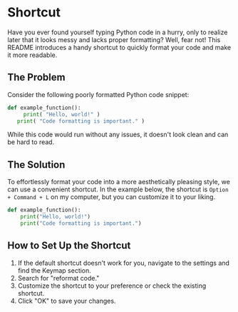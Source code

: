 # Shortcut

Have you ever found yourself typing Python code in a hurry, only to realize later that it looks messy and lacks proper formatting? Well, fear not! This README introduces a handy shortcut to quickly format your code and make it more readable.

## The Problem

Consider the following poorly formatted Python code snippet:

```python
def example_function():
     print( "Hello, world!" )
   print( "Code formatting is important." )
```

While this code would run without any issues, it doesn't look clean and can be hard to read.

## The Solution

To effortlessly format your code into a more aesthetically pleasing style, we can use a convenient shortcut. In the example below, the shortcut is `Option + Command + L` on my computer, but you can customize it to your liking.

```python
def example_function():
    print("Hello, world!")
    print("Code formatting is important.")
```

## How to Set Up the Shortcut

1. If the default shortcut doesn't work for you, navigate to the settings and find the Keymap section.
2. Search for "reformat code."
3. Customize the shortcut to your preference or check the existing shortcut.
4. Click "OK" to save your changes.
